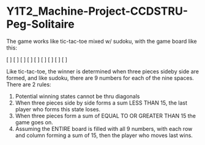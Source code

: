 # Y1T2_Machine-Project-CCDSTRU-Peg-Solitaire


The game works like tic-tac-toe mixed w/ sudoku, with the game board like this:

[ ] [ ] [ ]
[ ] [ ] [ ]
[ ] [ ] [ ]

Like tic-tac-toe, the winner is determined when three pieces sideby side are formed, and
like sudoku, there are 9 numbers for each of the nine spaces. There are 2 rules:

1. Potential winning states cannot be thru diagonals
2. When three pieces side by side forms a sum LESS THAN 15, the last player who forms this state loses.
3. When three pieces form a sum of EQUAL TO OR GREATER THAN 15 the game goes on.
4. Assuming the ENTIRE board is filled with all 9 numbers, with each row and column forming a sum of 15, then the player who moves last wins.



